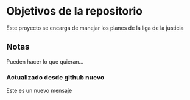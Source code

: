 # Objetivos de la repositorio

Este proyecto se encarga de manejar los planes de la liga de la justicia


## Notas
Pueden hacer lo que quieran...

### Actualizado desde github nuevo
Este es un nuevo mensaje 

